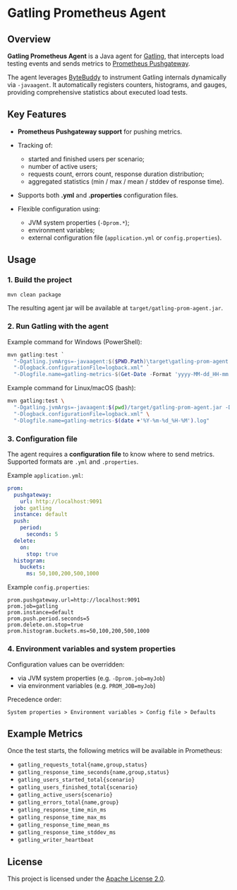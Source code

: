 # Gatling Prometheus Agent

## Overview

**Gatling Prometheus Agent** is a Java agent for [Gatling](https://gatling.io/), that intercepts load testing events and sends metrics to [Prometheus Pushgateway](https://github.com/prometheus/pushgateway).

The agent leverages [ByteBuddy](https://bytebuddy.net/) to instrument Gatling internals dynamically via `-javaagent`. It automatically registers counters, histograms, and gauges, providing comprehensive statistics about executed load tests.

## Key Features

* **Prometheus Pushgateway support** for pushing metrics.
* Tracking of:

    * started and finished users per scenario;
    * number of active users;
    * requests count, errors count, response duration distribution;
    * aggregated statistics (min / max / mean / stddev of response time).
* Supports both **.yml** and **.properties** configuration files.
* Flexible configuration using:

    * JVM system properties (`-Dprom.*`);
    * environment variables;
    * external configuration file (`application.yml` or `config.properties`).

## Usage

### 1. Build the project

```bash
mvn clean package
```

The resulting agent jar will be available at `target/gatling-prom-agent.jar`.

### 2. Run Gatling with the agent

Example command for Windows (PowerShell):

```powershell
mvn gatling:test `
  "-Dgatling.jvmArgs=-javaagent:$($PWD.Path)\target\gatling-prom-agent.jar -Dprom.config.file=$($PWD.Path)\src\test\resources\application.yml" `
  "-Dlogback.configurationFile=logback.xml" `
  "-Dlogfile.name=gatling-metrics-$(Get-Date -Format 'yyyy-MM-dd_HH-mm').log"
```

Example command for Linux/macOS (bash):

```bash
mvn gatling:test \
  "-Dgatling.jvmArgs=-javaagent:$(pwd)/target/gatling-prom-agent.jar -Dprom.config.file=$(pwd)/src/test/resources/application.yml" \
  "-Dlogback.configurationFile=logback.xml" \
  "-Dlogfile.name=gatling-metrics-$(date +'%Y-%m-%d_%H-%M').log"
```

### 3. Configuration file

The agent requires a **configuration file** to know where to send metrics. Supported formats are `.yml` and `.properties`.

Example `application.yml`:

```yaml
prom:
  pushgateway:
    url: http://localhost:9091
  job: gatling
  instance: default
  push:
    period:
      seconds: 5
  delete:
    on:
      stop: true
  histogram:
    buckets:
      ms: 50,100,200,500,1000
```

Example `config.properties`:

```properties
prom.pushgateway.url=http://localhost:9091
prom.job=gatling
prom.instance=default
prom.push.period.seconds=5
prom.delete.on.stop=true
prom.histogram.buckets.ms=50,100,200,500,1000
```

### 4. Environment variables and system properties

Configuration values can be overridden:

* via JVM system properties (e.g. `-Dprom.job=myJob`)
* via environment variables (e.g. `PROM_JOB=myJob`)

Precedence order:

```
System properties > Environment variables > Config file > Defaults
```

## Example Metrics

Once the test starts, the following metrics will be available in Prometheus:

* `gatling_requests_total{name,group,status}`
* `gatling_response_time_seconds{name,group,status}`
* `gatling_users_started_total{scenario}`
* `gatling_users_finished_total{scenario}`
* `gatling_active_users{scenario}`
* `gatling_errors_total{name,group}`
* `gatling_response_time_min_ms`
* `gatling_response_time_max_ms`
* `gatling_response_time_mean_ms`
* `gatling_response_time_stddev_ms`
* `gatling_writer_heartbeat`

## License

This project is licensed under the [Apache License 2.0](LICENSE).
